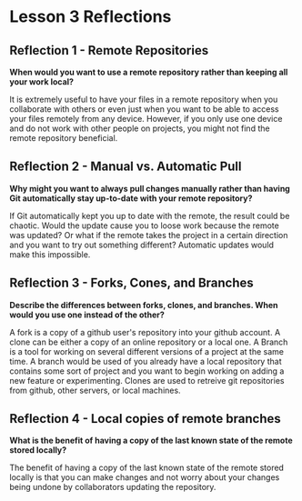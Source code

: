# Lesson 3 Reflections

## Reflection 1 - Remote Repositories 

**When would you want to use a remote repository rather than keeping all your
work local?**

It is extremely useful to have your files in a remote repository when you
collaborate with others or even just when you want to be able to access your
files remotely from any device. However, if you only use one device and do not
work with other people on projects, you might not find the remote repository
beneficial.

## Reflection 2 - Manual vs. Automatic Pull

**Why might you want to always pull changes manually rather than having Git
automatically stay up-to-date with your remote repository?**

If Git automatically kept you up to date with the remote, the result could be
chaotic. Would the update cause you to loose work because the remote was
updated? Or what if the remote takes the project in a certain direction and you
want to try out something different? Automatic updates would make this
impossible.

## Reflection 3 - Forks, Cones, and Branches

**Describe the differences between forks, clones, and branches. When would you
use one instead of the other?**

A fork is a copy of a github user's repository into your github account. A
clone can be either a copy of an online repository or a local one. A Branch is
a tool for working on several different versions of a project at the same time.
A branch would be used of you already have a local repository that contains
some sort of project and you want to begin working on adding a new feature or
experimenting. Clones are used to retreive git repositories from github, other
servers, or local machines. 

## Reflection 4 - Local copies of remote branches 

**What is the benefit of having a copy of the last known state of the remote
stored locally?**

The benefit of having a copy of the last known state of the remote stored
locally is that you can make changes and not worry about your changes being
undone by collaborators updating the repository.
